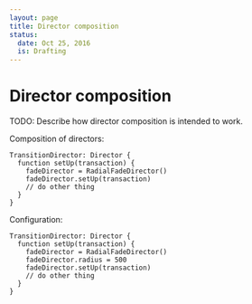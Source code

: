 ```yaml
---
layout: page
title: Director composition
status:
  date: Oct 25, 2016
  is: Drafting
---
```


# Director composition

TODO: Describe how director composition is intended to work.

Composition of directors:

    TransitionDirector: Director {
      function setUp(transaction) {
        fadeDirector = RadialFadeDirector()
        fadeDirector.setUp(transaction)
        // do other thing
      }
    }

Configuration:

    TransitionDirector: Director {
      function setUp(transaction) {
        fadeDirector = RadialFadeDirector()
        fadeDirector.radius = 500
        fadeDirector.setUp(transaction)
        // do other thing
      }
    }
